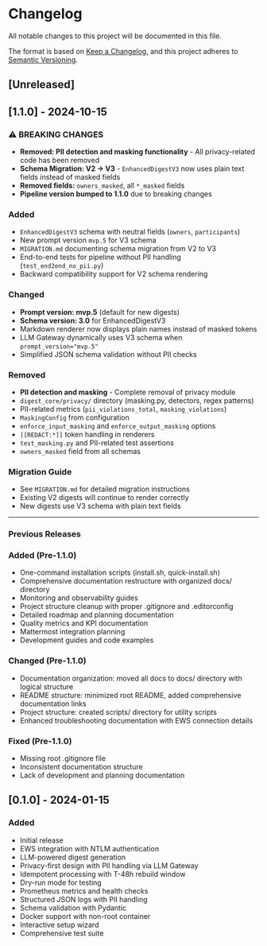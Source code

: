 # Changelog

All notable changes to this project will be documented in this file.

The format is based on [Keep a Changelog](https://keepachangelog.com/en/1.0.0/),
and this project adheres to [Semantic Versioning](https://semver.org/spec/v2.0.0.html).

## [Unreleased]

## [1.1.0] - 2024-10-15

### ⚠️ BREAKING CHANGES
- **Removed: PII detection and masking functionality** - All privacy-related code has been removed
- **Schema Migration: V2 → V3** - `EnhancedDigestV3` now uses plain text fields instead of masked fields
- **Removed fields:** `owners_masked`, all `*_masked` fields
- **Pipeline version bumped to 1.1.0** due to breaking changes

### Added
- `EnhancedDigestV3` schema with neutral fields (`owners`, `participants`)
- New prompt version `mvp.5` for V3 schema
- `MIGRATION.md` documenting schema migration from V2 to V3
- End-to-end tests for pipeline without PII handling (`test_end2end_no_pii.py`)
- Backward compatibility support for V2 schema rendering

### Changed
- **Prompt version: mvp.5** (default for new digests)
- **Schema version: 3.0** for EnhancedDigestV3
- Markdown renderer now displays plain names instead of masked tokens
- LLM Gateway dynamically uses V3 schema when `prompt_version="mvp.5"`
- Simplified JSON schema validation without PII checks

### Removed
- **PII detection and masking** - Complete removal of privacy module
- `digest_core/privacy/` directory (masking.py, detectors, regex patterns)
- PII-related metrics (`pii_violations_total`, `masking_violations`)
- `MaskingConfig` from configuration
- `enforce_input_masking` and `enforce_output_masking` options
- `[[REDACT:*]]` token handling in renderers
- `test_masking.py` and PII-related test assertions
- `owners_masked` field from all schemas

### Migration Guide
- See `MIGRATION.md` for detailed migration instructions
- Existing V2 digests will continue to render correctly
- New digests use V3 schema with plain text fields

---

### Previous Releases

### Added (Pre-1.1.0)
- One-command installation scripts (install.sh, quick-install.sh)
- Comprehensive documentation restructure with organized docs/ directory
- Monitoring and observability guides
- Project structure cleanup with proper .gitignore and .editorconfig
- Detailed roadmap and planning documentation
- Quality metrics and KPI documentation
- Mattermost integration planning
- Development guides and code examples

### Changed (Pre-1.1.0)
- Documentation organization: moved all docs to docs/ directory with logical structure
- README structure: minimized root README, added comprehensive documentation links
- Project structure: created scripts/ directory for utility scripts
- Enhanced troubleshooting documentation with EWS connection details

### Fixed (Pre-1.1.0)
- Missing root .gitignore file
- Inconsistent documentation structure
- Lack of development and planning documentation

## [0.1.0] - 2024-01-15

### Added
- Initial release
- EWS integration with NTLM authentication
- LLM-powered digest generation
- Privacy-first design with PII handling via LLM Gateway
- Idempotent processing with T-48h rebuild window
- Dry-run mode for testing
- Prometheus metrics and health checks
- Structured JSON logs with PII handling
- Schema validation with Pydantic
- Docker support with non-root container
- Interactive setup wizard
- Comprehensive test suite
